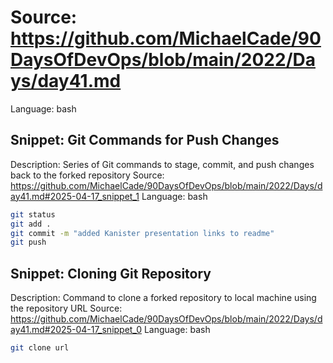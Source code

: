 # Source: https://github.com/MichaelCade/90DaysOfDevOps/blob/main/2022/Days/day41.md
Language: bash

## Snippet: Git Commands for Push Changes
Description: Series of Git commands to stage, commit, and push changes back to the forked repository
Source: https://github.com/MichaelCade/90DaysOfDevOps/blob/main/2022/Days/day41.md#2025-04-17_snippet_1
Language: bash

```bash
git status
git add .
git commit -m "added Kanister presentation links to readme" 
git push
```

## Snippet: Cloning Git Repository
Description: Command to clone a forked repository to local machine using the repository URL
Source: https://github.com/MichaelCade/90DaysOfDevOps/blob/main/2022/Days/day41.md#2025-04-17_snippet_0
Language: bash

```bash
git clone url
```